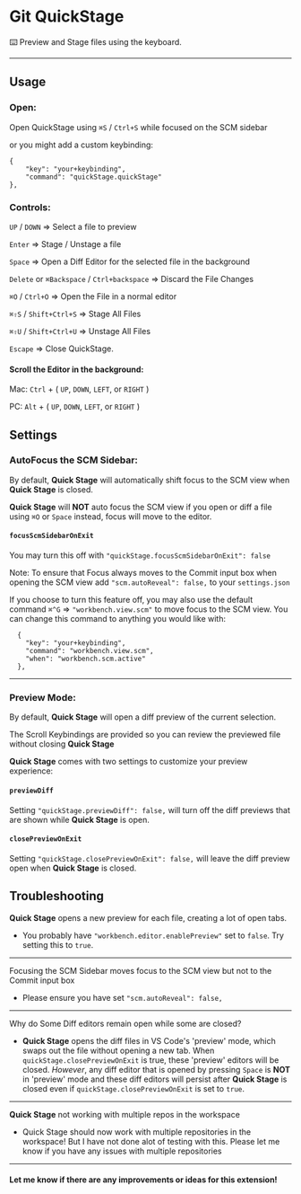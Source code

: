 # Git QuickStage
⌨️ Preview and Stage files using the keyboard.

---

## Usage
 
### Open: 
Open QuickStage using `⌘S` / `Ctrl+S` while focused on the SCM sidebar

or you might add a custom keybinding:
```
{
    "key": "your+keybinding",
    "command": "quickStage.quickStage"
},
```

### Controls:

`UP` / `DOWN` => Select a file to preview

`Enter` => Stage / Unstage a file

`Space` => Open a Diff Editor for the selected file in the background

`Delete` or `⌘Backspace` / `Ctrl+backspace` => Discard the File Changes

`⌘O` / `Ctrl+O` => Open the File in a normal editor

`⌘⇧S` / `Shift+Ctrl+S` => Stage All Files

`⌘⇧U` / `Shift+Ctrl+U` => Unstage All Files

`Escape` => Close QuickStage.

#### Scroll the Editor in the background:

Mac: `Ctrl` + ( `UP`, `DOWN`, `LEFT`, or `RIGHT` )

PC: `Alt` + ( `UP`, `DOWN`, `LEFT`, or `RIGHT` )


## Settings

### AutoFocus the SCM Sidebar:
 
By default, **Quick Stage** will automatically shift focus to the SCM view when **Quick Stage** is closed.

**Quick Stage** will **NOT** auto focus the SCM view if you open or diff a file using `⌘O` or `Space` instead, focus will move to the editor.

#### `focusScmSidebarOnExit`
You may turn this off with `"quickStage.focusScmSidebarOnExit": false`

Note: To ensure that Focus always moves to the Commit input box when opening the SCM view add `"scm.autoReveal": false,` to your `settings.json`

If you choose to turn this feature off, you may also use the default command `⌘^G` => `"workbench.view.scm"`  to move focus to the SCM view. You can change this command to anything you would like with:
```
  {
    "key": "your+keybinding",
    "command": "workbench.view.scm",
    "when": "workbench.scm.active"
  },
```

----
### Preview Mode:

By default, **Quick Stage** will open a diff preview of the current selection.

The Scroll Keybindings are provided so you can review the previewed file without closing **Quick Stage**

 **Quick Stage** comes with two settings to customize your preview experience:
 
 #### `previewDiff`
 
 Setting `"quickStage.previewDiff": false,` will turn off the diff previews that are shown while **Quick Stage** is open.

 #### `closePreviewOnExit`
 
 Setting `"quickStage.closePreviewOnExit": false,` will leave the diff preview open when **Quick Stage** is closed.  

## Troubleshooting

**Quick Stage** opens a new preview for each file, creating a lot of open tabs. 

- You probably have `"workbench.editor.enablePreview"` set to `false`. Try setting this to `true`.

---
Focusing the SCM Sidebar moves focus to the SCM view but not to the Commit input box

- Please ensure you have set `"scm.autoReveal": false,`

---
Why do Some Diff editors remain open while some are closed? 
- **Quick Stage** opens the diff files in VS Code's 'preview' mode, which swaps out the file without opening a new tab. When `quickStage.closePreviewOnExit` is true, these 'preview' editors will be closed. *However*, any diff editor that is opened by pressing `Space` is **NOT** in 'preview' mode and these diff editors will persist after **Quick Stage** is closed even if `quickStage.closePreviewOnExit` is set to `true`.


----
**Quick Stage** not working with multiple repos in the workspace

- Quick Stage should now work with multiple repositories in the workspace! But I have not done alot of testing with this. Please let me know if you have any issues with multiple repositories


----
#### Let me know if there are any improvements or ideas for this extension!
